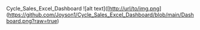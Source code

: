 Cycle_Sales_Excel_Dashboard
![alt text]([[http://url/to/img.png](https://github.com/Joyson1/Cycle_Sales_Excel_Dashboard/raw/refs/heads/main/Excel%20Project%20cycle.xlsx)](https://github.com/Joyson1/Cycle_Sales_Excel_Dashboard/blob/main/Dashboard.png?raw=true)

